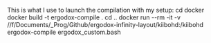 This is what I use to launch the compilation with my setup:
    cd docker
    docker build -t ergodox-compile .
    cd ..
    docker run --rm -it -v //f/Documents/_Prog/Github/ergodox-infinity-layout/kiibohd:/kiibohd ergodox-compile ergodox_custom.bash